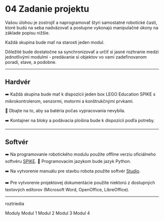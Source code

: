 # 04 Zadanie projektu

Vašou úlohou je zostrojiť a naprogramovať štyri samostatné robotické časti, ktoré budú na seba nadväzovať a postupne vykonajú manipulačné úkony na základe popisu nižšie.  

Každá skupina bude mať na starosti jeden modul.

Dôležité bude dostatočne sa synchronizovať a určiť si jasné rozhranie medzi jednotlivými modulmi - predávanie si objektov vo vami zadefinovanom poradí, stave, a podobne.

---

## Hardvér

:arrow_right:	Každá skupina bude mať k dispozícii jeden box LEGO Education SPIKE s mikrokontrolerom, senzormi, motormi a konštrukčnými prvkami.

:low_battery:	Dbajte na to, aby sa batéria počas vypracovania nevybila.

:arrow_right:	Kontajner na bloky a podávacia plošina bude k dispozícii podľa potreby.

---

## Softvér

:arrow_right:	Na programovanie robotického modulu použite offline verziu oficiálneho softvéru [SPIKE](https://spike.legoeducation.com/). :snake: Programovacím jazykom bude jazyk Python.  

:arrow_right:	Na vytvorenie manuálu pre stavbu robota použite softvér [Studio](https://www.bricklink.com/v2/main.page).  

:arrow_right: Pre vytvorenie projektovej dokumentácie použite niektorú z dostupných textových editorov (Microsoft Word, OpenOffice, LibreOffice). 


---


roztriedia 

Moduly
Modul 1
Modul 2
Modul 3
Modul 4


